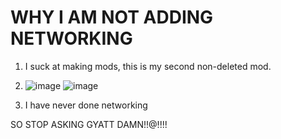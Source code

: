 # WHY I AM NOT ADDING NETWORKING
1. I suck at making mods, this is my second non-deleted mod.
2. ![image](https://github.com/SteveTheAnimator/Legs/assets/103543324/1eba8300-76a9-4960-933a-26f77f547288) ![image](https://github.com/SteveTheAnimator/Legs/assets/103543324/a8a59b72-29bb-488b-bda7-1f763022ef58)

3. I have never done networking

SO STOP ASKING GYATT DAMN!!@!!!!
